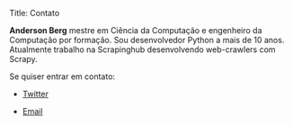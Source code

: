 Title: Contato

**Anderson Berg** mestre em Ciência da Computação e engenheiro da Computação por formação. Sou desenvolvedor Python a mais de 10 anos. Atualmente trabalho na Scrapinghub desenvolvendo web-crawlers com Scrapy.

Se quiser entrar em contato:

* [Twitter][]
* [Email][]

  [Email]: mailto:andersonberg(at)gmail(dot)com
    "Send-me an e-mail"
  [Twitter]: http://twitter.com/berg_pe
    "Follow me on Twitter"
  [Twitter]: http://twitter.com/berg_pe
    "Follow me on Twitter"
